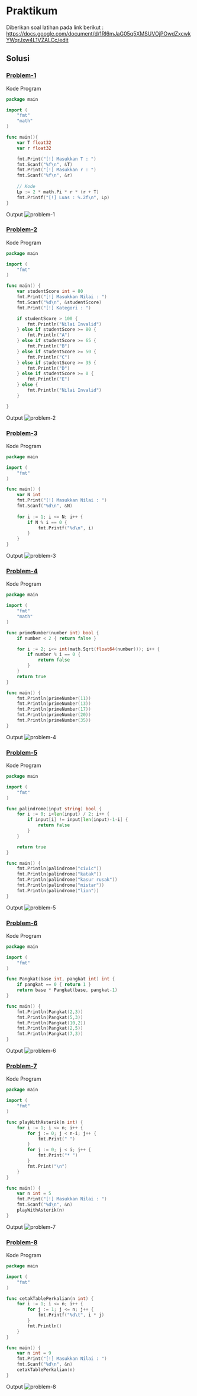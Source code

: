 # Praktikum

Diberikan soal latihan pada link berikut : https://docs.google.com/document/d/1Rl6mJaG05q5XMSUVOjPOwdZxcwkYWqrJxw4L1VZALCc/edit

## Solusi

### [Problem-1](problem-1.go)
Kode Program
```go
package main

import (
	"fmt"
	"math"
)

func main(){
	var T float32
	var r float32

	fmt.Print("[!] Masukkan T : ")
	fmt.Scanf("%f\n", &T)
	fmt.Print("[!] Masukkan r : ")
	fmt.Scanf("%f\n", &r)
	
	// Kode
	Lp := 2 * math.Pi * r * (r + T)
	fmt.Printf("[!] Luas : %.2f\n", Lp)
}
```
Output
![problem-1](../screenshots/problem-1.png)

### [Problem-2](problem-2.go)
Kode Program
```go
package main

import (
	"fmt"
)

func main() {
	var studentScore int = 80
	fmt.Print("[!] Masukkan Nilai : ")
	fmt.Scanf("%d\n", &studentScore)
	fmt.Print("[!] Kategori : ")

	if studentScore > 100 {
		fmt.Println("Nilai Invalid")
	} else if studentScore >= 80 {
		fmt.Println("A")
	} else if studentScore >= 65 {
		fmt.Println("B")
	} else if studentScore >= 50 {
		fmt.Println("C")
	} else if studentScore >= 35 {
		fmt.Println("D")
	} else if studentScore >= 0 {
		fmt.Println("E")
	} else {
		fmt.Println("Nilai Invalid")
	}

}
```
Output
![problem-2](../screenshots/problem-2.png)

### [Problem-3](problem-3.go)
Kode Program
```go
package main

import (
	"fmt"
)

func main() {
	var N int
	fmt.Print("[!] Masukkan Nilai : ")
	fmt.Scanf("%d\n", &N)
	
	for i := 1; i <= N; i++ {
		if N % i == 0 {
			fmt.Printf("%d\n", i)
		}
	}
}
```
Output
![problem-3](../screenshots/problem-3.png)

### [Problem-4](problem-4.go)
Kode Program
```go
package main

import (
	"fmt"
	"math"
)

func primeNumber(number int) bool {
	if number < 2 { return false }

	for i := 2; i<= int(math.Sqrt(float64(number))); i++ {
		if number % i == 0 {
			return false
		} 
	}
	return true
}

func main() {
	fmt.Println(primeNumber(11))
	fmt.Println(primeNumber(13))
	fmt.Println(primeNumber(17))
	fmt.Println(primeNumber(20))
	fmt.Println(primeNumber(35))
}
```
Output
![problem-4](../screenshots/problem-4.png)

### [Problem-5](problem-5.go)
Kode Program
```go
package main

import (
	"fmt"
)

func palindrome(input string) bool {
	for i := 0; i<len(input) / 2; i++ {
		if input[i] != input[len(input)-1-i] {
			return false
		}
	}

	return true
}

func main() {
	fmt.Println(palindrome("civic"))
	fmt.Println(palindrome("katak"))
	fmt.Println(palindrome("kasur rusak"))
	fmt.Println(palindrome("mistar"))
	fmt.Println(palindrome("lion"))
}
```
Output
![problem-5](../screenshots/problem-5.png)

### [Problem-6](problem-6.go)
Kode Program
```go
package main

import (
	"fmt"
)

func Pangkat(base int, pangkat int) int {
	if pangkat == 0 { return 1 }
	return base * Pangkat(base, pangkat-1)
}

func main() {
	fmt.Println(Pangkat(2,3))
	fmt.Println(Pangkat(5,3))
	fmt.Println(Pangkat(10,2))
	fmt.Println(Pangkat(2,5))
	fmt.Println(Pangkat(7,3))
}
```
Output
![problem-6](../screenshots/problem-6.png)

### [Problem-7](problem-7.go)
Kode Program
```go
package main

import (
	"fmt"
)

func playWithAsterik(n int) {
	for i := 1; i <= n; i++ {
		for j := 0; j < n-i; j++ {
			fmt.Print(" ")
		}
		for j := 0; j < i; j++ {
			fmt.Print("* ")
		}
		fmt.Print("\n")
	}
}

func main() {
	var n int = 5
	fmt.Print("[!] Masukkan Nilai : ")
	fmt.Scanf("%d\n", &n)
	playWithAsterik(n)
}
```
Output
![problem-7](../screenshots/problem-7.png)

### [Problem-8](problem-8.go)
Kode Program
```go
package main

import (
	"fmt"
)

func cetakTablePerkalian(n int) {
	for i := 1; i <= n; i++ {
		for j := 1; j <= n; j++ {
			fmt.Printf("%d\t", i * j)
		}
		fmt.Println()
	}
}

func main() {
	var n int = 9
	fmt.Print("[!] Masukkan Nilai : ")
	fmt.Scanf("%d\n", &n)
	cetakTablePerkalian(n)
}
```
Output
![problem-8](../screenshots/problem-8.png)

